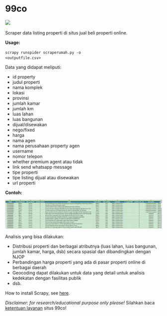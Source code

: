 # 99co

<img src="https://cdn.pixabay.com/photo/2017/09/07/08/53/money-2724237_960_720.jpg"></img>

Scraper data listing properti di situs jual beli properti online.

<b>Usage:</b>

<code>scrapy runspider scraperumah.py -o <outputfile.csv></code>

Data yang didapat meliputi:
- id property
- judul properti
- nama komplek
- lokasi
- provinsi
- jumlah kamar
- jumlah km
- luas lahan
- luas bangunan
- dijual/disewakan
- nego/fixed
- harga
- nama agen
- nama perusahaan property agen
- username
- nomor telepon
- whether premium agent atau tidak
- link send whatsapp message
- tipe properti
- tipe listing dijual atau disewakan
- url properti

<b>Contoh:</b>

<img src="https://github.com/febrifahmi/99co/blob/master/data.png"></img>

Analisis yang bisa dilakukan:
- Distribusi properti dan berbagai atributnya (luas lahan, luas bangunan, jumlah kamar, harga, dsb) secara spasial dan dibandingkan dengan NJOP
- Perbandingan harga properti yang ada di pasar properti online di berbagai daerah
- Geocoding dapat dilakukan untuk data yang detail untuk analisis kedekatan dengan fasilitas publik
- dsb.

How to install Scrapy, see <a href="http://doc.scrapy.org/en/latest/intro/install.html">here</a>.



<i>Disclaimer: for research/educational purpose only please!</i> Silahkan baca <a href="https://www.99.co/id/terms?ref=footer">ketentuan layanan</a> situs 99co!
